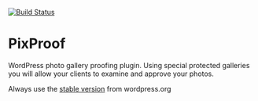 [![Build Status](https://travis-ci.org/pixelgrade/pixproof.svg?branch=wporg)](https://travis-ci.org/pixelgrade/pixproof)

PixProof
========

WordPress photo gallery proofing plugin. Using special protected galleries you will allow your clients to examine and approve your photos.

Always use the [stable version](https://wordpress.org/plugins/pixproof) from wordpress.org
